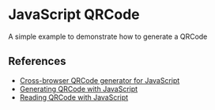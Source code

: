 # JavaScript QRCode

A simple example to demonstrate how to generate a QRCode

## References

- [Cross-browser QRCode generator for JavaScript](https://davidshimjs.github.io/qrcodejs/)
- [Generating QRCode with JavaScript](https://www.youtube.com/watch?v=dRp2XS0nYTE)
- [Reading QRCode with JavaScript](https://www.youtube.com/watch?v=Pl6VT7c_c_4)
